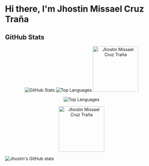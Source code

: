 # Hi there, I'm Jhostin Missael Cruz Traña

## GitHub Stats

<p align="center">
  <img src="https://github-readme-stats.vercel.app/api?username=jhostindelaT&show_icons=true&count_private=true&include_all_commits=true&hide_title=true&theme=radical" alt="GitHub Stats"/>
  <img src="https://github-readme-stats.vercel.app/api/top-langs/?username=jhostindelaT&layout=compact&hide_title=true&theme=radical" alt="Top Languages"/>
  <img src="https://avatars.githubusercontent.com/u/88559899?v=4" alt="Jhostin Missael Cruz Traña" width="150"/>
</p>
<p align="center">
  
  <img src="https://github-readme-stats.vercel.app/api/top-langs/?username=jhostindelaT&layout=compact&hide_title=true&theme=radical" alt="Top Languages"/>
  
</p>
<p align="center">  
  <img src="https://avatars.githubusercontent.com/u/88559899?v=4" alt="Jhostin Missael Cruz Traña" width="150"/>
</p>


![Jhostin's GitHub stats](https://github-readme-stats.vercel.app/api?username=jhostindelaT&show_icons=true&count_private=true&include_all_commits=true&hide=prs&theme=radical&api_token=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)
